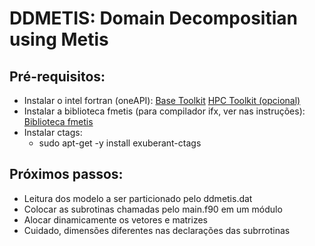 # DDMETIS: Domain Decompositian using Metis

## Pré-requisitos:
- Instalar o intel fortran (oneAPI):
[Base Toolkit](https://www.intel.com/content/www/us/en/developer/tools/oneapi/base-toolkit-download.html?operatingsystem=linux&distributions=aptpackagemanager)
[HPC Toolkit (opcional)](https://www.intel.com/content/www/us/en/developer/tools/oneapi/base-toolkit-download.html?operatingsystem=linux&distributions=aptpackagemanager)
- Instalar a biblioteca fmetis (para compilador ifx, ver nas instruções): 
[Biblioteca fmetis](https://github.com/ivan-pi/fmetis)
- Instalar ctags:
  - sudo apt-get -y install exuberant-ctags

## Próximos passos:
- Leitura dos modelo a ser particionado pelo ddmetis.dat
- Colocar as subrotinas chamadas pelo main.f90 em um módulo
- Alocar dinamicamente os vetores e matrizes
- Cuidado, dimensões diferentes nas declarações das subrrotinas
